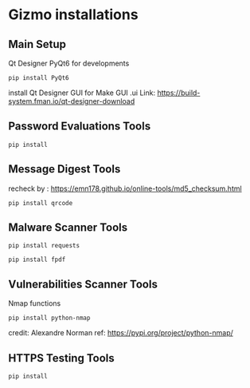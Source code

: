 # Gizmo installations

## Main Setup
Qt Designer
PyQt6 for developments
```
pip install PyQt6
```
install Qt Designer GUI for Make GUI .ui
Link: https://build-system.fman.io/qt-designer-download

## Password Evaluations Tools
```
pip install 
```
##  Message Digest Tools
recheck by : https://emn178.github.io/online-tools/md5_checksum.html
```
pip install qrcode
```

##  Malware Scanner Tools
```
pip install requests
```
```
pip install fpdf
```

## Vulnerabilities Scanner Tools
Nmap functions
```
pip install python-nmap
```
credit: Alexandre Norman
ref: https://pypi.org/project/python-nmap/

## HTTPS Testing Tools
```
pip install
```
